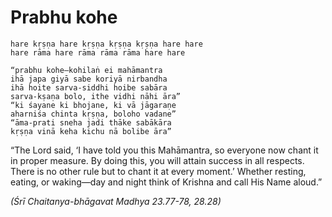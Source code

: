 # Prabhu kohe

    hare kṛṣṇa hare kṛṣṇa kṛṣṇa kṛṣṇa hare hare
    hare rāma hare rāma rāma rāma hare hare

    “prabhu kohe—kohilaṅ ei mahāmantra
    ihā japa giyā sabe koriyā nirbandha
    ihā hoite sarva-siddhi hoibe sabāra
    sarva-kṣaṇa bolo, ithe vidhi nāhi āra”
    “ki śayane ki bhojane, ki vā jāgaraṇe
    aharniśa chinta kṛṣṇa, boloho vadane”
    “āma-prati sneha jadi thāke sabākāra
    kṛṣṇa vinā keha kichu nā bolibe āra”

“The Lord said, ‘I have told you this Mahāmantra, so everyone now chant it in proper measure. By doing this, you will attain success in all respects. There is no other rule but to chant it at every moment.’ Whether resting, eating, or waking—day and night think of Krishna and call His Name aloud.”

*(Śrī Chaitanya-bhāgavat Madhya 23.77-78, 28.28)*

